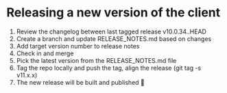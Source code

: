 # Releasing a new version of the client

1. Review the changelog between last tagged release v10.0.34..HEAD
1. Create a branch and update RELEASE_NOTES.md based on changes
1. Add target version number to release notes
1. Check in and merge
1. Pick the latest version from the RELEASE_NOTES.md file
1. Tag the repo locally and push the tag, align the release (git tag -s v11.x.x)
1. The new release will be built and published 🎉

